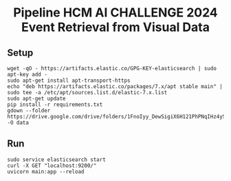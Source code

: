 <h1><center>Pipeline HCM AI CHALLENGE 2024 <br> Event Retrieval from Visual Data</center></h1>

## Setup 
```
wget -qO - https://artifacts.elastic.co/GPG-KEY-elasticsearch | sudo apt-key add -
sudo apt-get install apt-transport-https
echo "deb https://artifacts.elastic.co/packages/7.x/apt stable main" | sudo tee -a /etc/apt/sources.list.d/elastic-7.x.list
sudo apt-get update
pip install -r requirements.txt
gdown --folder https://drive.google.com/drive/folders/1FnoIyy_DewSigiX6H121PhPNqIHz4ySB -O data
```

## Run 
```
sudo service elasticsearch start
curl -X GET "localhost:9200/"
uvicorn main:app --reload
```
